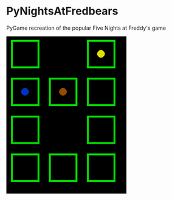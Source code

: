 # PyNightsAtFredbears
PyGame recreation of the popular Five Nights at Freddy's game

![alt text](https://github.com/BrandonK182/PyNightsAtFredbears/blob/main/PyNightDemo.gif)
